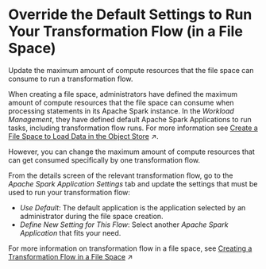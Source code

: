 <!-- loioe5c4ac8ab3bf4573b86cd4f4f3118c16 -->

# Override the Default Settings to Run Your Transformation Flow \(in a File Space\)

Update the maximum amount of compute resources that the file space can consume to run a transformation flow.

When creating a file space, administrators have defined the maximum amount of compute resources that the file space can consume when processing statements in its Apache Spark instance. In the *Workload Management*, they have defined default Apache Spark Applications to run tasks, including transformation flow runs. For more information see [Create a File Space to Load Data in the Object Store](https://help.sap.com/viewer/935116dd7c324355803d4b85809cec97/DEV_CURRENT/en-US/947444683e524cfd9169d7671b72ba0c.html "Create a file space and allocate compute resources to it. File spaces are intended for loading and preparing large quantities of data in an inexpensive inbound staging area and are stored in the SAP Datasphere object store.") :arrow_upper_right:.

However, you can change the maximum amount of compute resources that can get consumed specifically by one transformation flow.

From the details screen of the relevant transformation flow, go to the *Apache Spark Application Settings* tab and update the settings that must be used to run your transformation flow:

-   *Use Default*: The default application is the application selected by an administrator during the file space creation.
-   *Define New Setting for This Flow*: Select another *Apache Spark Application* that fits your need.

For more information on transformation flow in a file space, see [Creating a Transformation Flow in a File Space](https://help.sap.com/viewer/24f836070a704022a40c15442163e5cf/DEV_CURRENT/en-US/b917baf0431343bea8381fa37e12eeb8.html "Create transformation flows with local tables (file) as sources, apply various transformations, and store the resulted dataset into another local table (file).") :arrow_upper_right:

